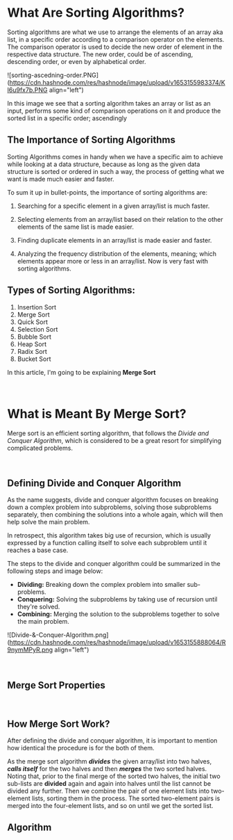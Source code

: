 # **What Are Sorting Algorithms?**

Sorting algorithms are what we use to arrange the elements of an array aka list, in a specific order according to a comparison operator on the elements. The comparison operator is used to decide the new order of element in the respective data structure. The new order, could be of ascending, descending order, or even by alphabetical order.


![sorting-ascedning-order.PNG](https://cdn.hashnode.com/res/hashnode/image/upload/v1653155983374/KI6u9fx7b.PNG align="left")

In this image we see that a sorting algorithm takes an array or list as an input, performs some kind of comparison operations on it and produce the sorted list in a specific order; ascendingly


## **The Importance of Sorting Algorithms**

Sorting Algorithms comes in handy when we have a specific aim to achieve while looking at a data structure, because as long as the given data structure is sorted or ordered in such a way, the process of getting what we want is made much easier and faster.

To sum it up in bullet-points, the importance of sorting algorithms are:

1. Searching for a specific element in a given array/list is much faster.

2. Selecting elements from an array/list based on their relation to the other elements of the same list is made easier.

3. Finding duplicate elements in an array/list is made easier and faster.

4. Analyzing the frequency distribution of the elements, meaning; which elements appear more or less in an array/list. Now is very fast with sorting algorithms.

## **Types of Sorting Algorithms:**
1. Insertion Sort
2. Merge Sort
3. Quick Sort
4. Selection Sort
5. Bubble Sort
6. Heap Sort
7. Radix Sort
8. Bucket Sort

In this article, I'm going to be explaining **Merge Sort**

<br>

# **What is Meant By Merge Sort?**

Merge sort is an efficient sorting algorithm, that follows the *Divide and Conquer Algorithm*, which is considered to be a great resort for simplifying complicated problems.

<br>

## Defining Divide and Conquer Algorithm

As the name suggests, divide and conquer algorithm focuses on breaking down a complex problem into subproblems, solving those subproblems separately, then combining the solutions into a whole again, which will then help solve the main problem. 

In retrospect, this algorithm takes big use of recursion, which is usually expressed by a function calling itself to solve each subproblem until it reaches a base case.

The steps to the divide and conquer algorithm could be summarized in the following steps and image below:

- **Dividing:** Breaking down the complex problem into smaller sub-problems.
- **Conquering:** Solving the subproblems by taking use of recursion until they're solved.
- **Combining:** Merging the solution to the subproblems together to solve the main problem.

![Divide-&-Conquer-Algorithm.png](https://cdn.hashnode.com/res/hashnode/image/upload/v1653155888064/R9nymMPyR.png align="left")

<br>

## Merge Sort Properties

<br>

## How Merge Sort Work?

After defining the divide and conquer algorithm, it is important to mention how identical the procedure is for the both of them. 

As the merge sort algorithm ***divides*** the given array/list into two halves, ***calls itself*** for the two halves and then ***merges*** the two sorted halves. Noting that, prior to the final merge of the sorted two halves, the initial two sub-lists are **divided** again and again into halves until the list cannot be divided any further. Then we combine the pair of one element lists into two-element lists, sorting them in the process. The sorted two-element pairs is merged into the four-element lists, and so on until we get the sorted list.




## Algorithm

